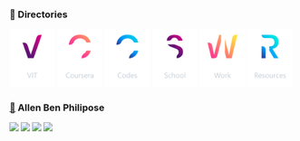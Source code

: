### 📁 Directories
[<img alt='VIT' src="/Logo/VIT.png" width="80">](https://github.com/abphilip-vit/)
[<img alt='Coursera' src="/Logo/Coursera.png" width="80">](https://github.com/abphilip-coursera/)
[<img alt='Codes' src="/Logo/Codes.png" width="80">](https://github.com/abphilip-codes/)
[<img alt='School' src="/Logo/School.png" width="80">](https://github.com/abphilip-school/)
[<img alt='Work' src="/Logo/Work.png" width="80">](https://github.com/abphilip-work/)
[<img alt='Resources' src="/Logo/Resources.png" width="80">](https://github.com/abphilip-resources/)

###  [📌](https://github.com/allenalvin333/) Allen Ben Philipose

<a href = "https://www.linkedin.com/in/allenbphilip/"><img src="https://img.shields.io/badge/LinkedIn-0077B5?style=for-the-badge&logo=linkedin&logoColor=white"></a>
<a href = "mailto:allenbphilip@gmail.com"><img src="https://img.shields.io/badge/Gmail-CD1A0A?style=for-the-badge&logo=gmail&logoColor=white"></a>
<a href = "https://github.com/allenalvin333/allenalvin333/raw/master/Resume.pdf"><img src="https://img.shields.io/badge/Resume-3E41A0?style=for-the-badge&logo=libreoffice&logoColor=white"></a>
<a href = "https://allen.iykk.in/"><img src="https://img.shields.io/badge/Portfolio-FF7139?style=for-the-badge&logo=Google-domains&logoColor=white"></a>
